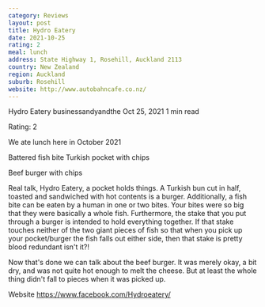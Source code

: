 ```yaml
---
category: Reviews
layout: post
title: Hydro Eatery
date: 2021-10-25
rating: 2
meal: lunch
address: State Highway 1, Rosehill, Auckland 2113
country: New Zealand
region: Auckland
suburb: Rosehill
website: http://www.autobahncafe.co.nz/
---
```


Hydro Eatery
businessandyandthe
Oct 25, 2021
1 min read

Rating: 2

We ate lunch here in October 2021

Battered fish bite Turkish pocket with chips

Beef burger with chips

Real talk, Hydro Eatery, a pocket holds things. A Turkish bun cut in half, toasted and sandwiched with hot contents is a burger. Additionally, a fish bite can be eaten by a human in one or two bites. Your bites were so big that they were basically a whole fish. Furthermore, the stake that you put through a burger is intended to hold everything together. If that stake touches neither of the two giant pieces of fish so that when you pick up your pocket/burger the fish falls out either side, then that stake is pretty blood redundant isn't it?!

Now that's done we can talk about the beef burger. It was merely okay, a bit dry, and was not quite hot enough to melt the cheese. But at least the whole thing didn't fall to pieces when it was picked up. 

Website https://www.facebook.com/Hydroeatery/